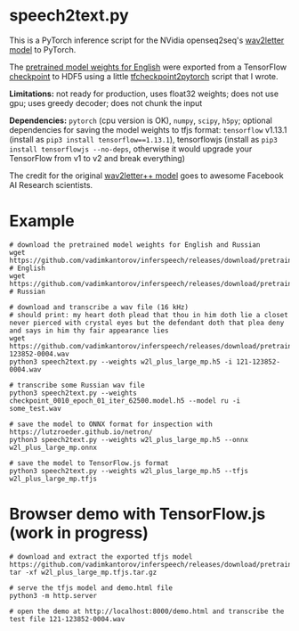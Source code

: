 # speech2text.py
This is a PyTorch inference script for the NVidia openseq2seq's [wav2letter model](https://nvidia.github.io/OpenSeq2Seq/html/speech-recognition/wave2letter.html) to PyTorch. 

The [pretrained model weights for English](https://github.com/vadimkantorov/inferspeech/releases/download/pretrained/w2l_plus_large_mp.h5) were exported from a TensorFlow [checkpoint](https://nvidia.github.io/OpenSeq2Seq/html/speech-recognition/wave2letter.html#training) to HDF5 using a little [tfcheckpoint2pytorch](https://github.com/vadimkantorov/tfcheckpoint2pytorch) script that I wrote.

**Limitations:** not ready for production, uses float32 weights; does not use gpu; uses greedy decoder; does not chunk the input

**Dependencies:** `pytorch` (cpu version is OK), `numpy`, `scipy`, `h5py`; optional dependencies for saving the model weights to tfjs format: `tensorflow` v1.13.1 (install as `pip3 install tensorflow==1.13.1`), tensorflowjs (install as `pip3 install tensorflowjs --no-deps`, otherwise it would upgrade your TensorFlow from v1 to v2 and break everything) 

The credit for the original [wav2letter++ model](https://arxiv.org/abs/1812.07625) goes to awesome Facebook AI Research scientists.

# Example
```shell
# download the pretrained model weights for English and Russian
wget https://github.com/vadimkantorov/inferspeech/releases/download/pretrained/w2l_plus_large_mp.h5 # English
wget https://github.com/vadimkantorov/inferspeech/releases/download/pretrained/checkpoint_0010_epoch_01_iter_62500.model.h5 # Russian

# download and transcribe a wav file (16 kHz)
# should print: my heart doth plead that thou in him doth lie a closet never pierced with crystal eyes but the defendant doth that plea deny and says in him thy fair appearance lies
wget https://github.com/vadimkantorov/inferspeech/releases/download/pretrained/121-123852-0004.wav
python3 speech2text.py --weights w2l_plus_large_mp.h5 -i 121-123852-0004.wav

# transcribe some Russian wav file
python3 speech2text.py --weights checkpoint_0010_epoch_01_iter_62500.model.h5 --model ru -i some_test.wav

# save the model to ONNX format for inspection with https://lutzroeder.github.io/netron/
python3 speech2text.py --weights w2l_plus_large_mp.h5 --onnx w2l_plus_large_mp.onnx

# save the model to TensorFlow.js format
python3 speech2text.py --weights w2l_plus_large_mp.h5 --tfjs w2l_plus_large_mp.tfjs
```

# Browser demo with TensorFlow.js (work in progress)
```shell
# download and extract the exported tfjs model
https://github.com/vadimkantorov/inferspeech/releases/download/pretrained/w2l_plus_large_mp.tfjs.tar.gz
tar -xf w2l_plus_large_mp.tfjs.tar.gz

# serve the tfjs model and demo.html file
python3 -m http.server

# open the demo at http://localhost:8000/demo.html and transcribe the test file 121-123852-0004.wav
```
